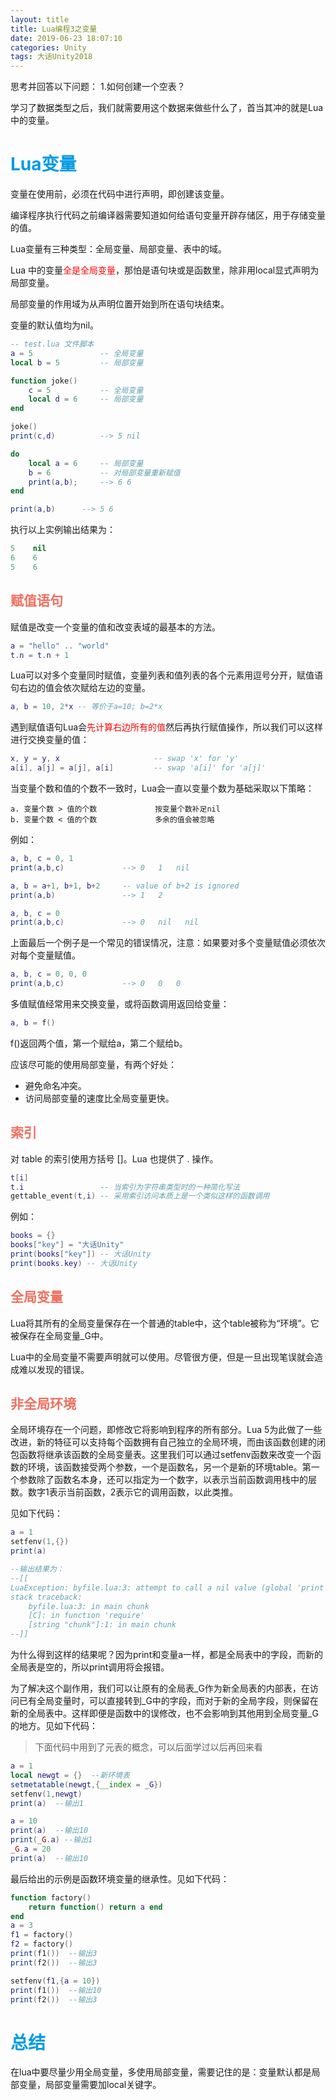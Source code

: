 ```yaml
---
layout: title
title: Lua编程3之变量
date: 2019-06-23 18:07:10
categories: Unity
tags: 大话Unity2018
---
```

思考并回答以下问题：
1.如何创建一个空表？

<!--more-->

学习了数据类型之后，我们就需要用这个数据来做些什么了，首当其冲的就是Lua中的变量。

# <span style="color:#039BE5;">Lua变量</span>

变量在使用前，必须在代码中进行声明，即创建该变量。

编译程序执行代码之前编译器需要知道如何给语句变量开辟存储区，用于存储变量的值。

Lua变量有三种类型：全局变量、局部变量、表中的域。

Lua 中的变量<span style="color:red">全是全局变量</span>，那怕是语句块或是函数里，除非用local显式声明为局部变量。

局部变量的作用域为从声明位置开始到所在语句块结束。

变量的默认值均为nil。
```lua
-- test.lua 文件脚本
a = 5               -- 全局变量
local b = 5         -- 局部变量

function joke()
    c = 5           -- 全局变量
    local d = 6     -- 局部变量
end

joke()
print(c,d)          --> 5 nil

do 
    local a = 6     -- 局部变量
    b = 6           -- 对局部变量重新赋值
    print(a,b);     --> 6 6
end

print(a,b)      --> 5 6
```
执行以上实例输出结果为：
```lua
5    nil
6    6
5    6
```

## <span style="color:#EF7060;">赋值语句</span>
赋值是改变一个变量的值和改变表域的最基本的方法。
```lua
a = "hello" .. "world"
t.n = t.n + 1
```
Lua可以对多个变量同时赋值，变量列表和值列表的各个元素用逗号分开，赋值语句右边的值会依次赋给左边的变量。
```lua
a, b = 10, 2*x -- 等价于a=10; b=2*x
```
遇到赋值语句Lua会<span style="color:red">先计算右边所有的值</span>然后再执行赋值操作，所以我们可以这样进行交换变量的值：
```lua
x, y = y, x                     -- swap 'x' for 'y'
a[i], a[j] = a[j], a[i]         -- swap 'a[i]' for 'a[j]'
```
当变量个数和值的个数不一致时，Lua会一直以变量个数为基础采取以下策略：
```
a. 变量个数 > 值的个数             按变量个数补足nil
b. 变量个数 < 值的个数             多余的值会被忽略
```
例如：
```lua
a, b, c = 0, 1
print(a,b,c)             --> 0   1   nil

a, b = a+1, b+1, b+2     -- value of b+2 is ignored
print(a,b)               --> 1   2

a, b, c = 0
print(a,b,c)             --> 0   nil   nil
```
上面最后一个例子是一个常见的错误情况，注意：如果要对多个变量赋值必须依次对每个变量赋值。
```lua
a, b, c = 0, 0, 0
print(a,b,c)             --> 0   0   0
```
多值赋值经常用来交换变量，或将函数调用返回给变量：
```lua
a, b = f()
```
f()返回两个值，第一个赋给a，第二个赋给b。

应该尽可能的使用局部变量，有两个好处：

* 避免命名冲突。
* 访问局部变量的速度比全局变量更快。

## <span style="color:#EF7060;">索引</span>
对 table 的索引使用方括号 []。Lua 也提供了 . 操作。
```lua
t[i]
t.i                 -- 当索引为字符串类型时的一种简化写法
gettable_event(t,i) -- 采用索引访问本质上是一个类似这样的函数调用
```
例如：
```lua
books = {}
books["key"] = "大话Unity"
print(books["key"]) -- 大话Unity
print(books.key) -- 大话Unity
```
## <span style="color:#EF7060;">全局变量</span>

Lua将其所有的全局变量保存在一个普通的table中，这个table被称为“环境”。它被保存在全局变量_G中。

Lua中的全局变量不需要声明就可以使用。尽管很方便，但是一旦出现笔误就会造成难以发现的错误。

## <span style="color:#EF7060;">非全局环境</span>
全局环境存在一个问题，即修改它将影响到程序的所有部分。Lua 5为此做了一些改进，新的特征可以支持每个函数拥有自己独立的全局环境，而由该函数创建的闭包函数将继承该函数的全局变量表。这里我们可以通过setfenv函数来改变一个函数的环境，该函数接受两个参数，一个是函数名，另一个是新的环境table。第一个参数除了函数名本身，还可以指定为一个数字，以表示当前函数调用栈中的层数。数字1表示当前函数，2表示它的调用函数，以此类推。

见如下代码：
```lua
a = 1
setfenv(1,{})
print(a)

--输出结果为：
--[[
LuaException: byfile.lua:3: attempt to call a nil value (global 'print')
stack traceback:
    byfile.lua:3: in main chunk
    [C]: in function 'require'
    [string "chunk"]:1: in main chunk
--]]
```
为什么得到这样的结果呢？因为print和变量a一样，都是全局表中的字段，而新的全局表是空的，所以print调用将会报错。

为了解决这个副作用，我们可以让原有的全局表_G作为新全局表的内部表，在访问已有全局变量时，可以直接转到_G中的字段，而对于新的全局字段，则保留在新的全局表中。这样即便是函数中的误修改，也不会影响到其他用到全局变量_G的地方。见如下代码：

> 下面代码中用到了元表的概念，可以后面学过以后再回来看

```lua
a = 1
local newgt = {}  --新环境表
setmetatable(newgt,{__index = _G})
setfenv(1,newgt)
print(a)  --输出1

a = 10
print(a)  --输出10
print(_G.a) --输出1
_G.a = 20
print(a)  --输出10
```
最后给出的示例是函数环境变量的继承性。见如下代码：
```lua
function factory()
    return function() return a end
end
a = 3
f1 = factory()
f2 = factory()
print(f1())  --输出3
print(f2())  --输出3

setfenv(f1,{a = 10})
print(f1())  --输出10
print(f2())  --输出3
```

# <span style="color:#039BE5;">总结</span>

在lua中要尽量少用全局变量，多使用局部变量，需要记住的是：变量默认都是局部变量，局部变量需要加local关键字。
